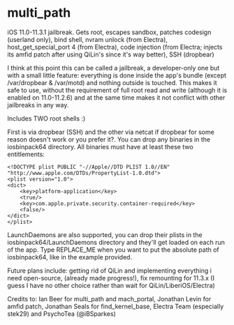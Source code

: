 # multi_path

iOS 11.0-11.3.1 jailbreak. Gets root, escapes sandbox, patches codesign (userland only), bind shell, nvram unlock (from Electra), host_get_special_port 4 (from Electra), code injection (from Electra; injects its amfid patch after using QiLin's since it's way better), SSH (dropbear)

I think at this point this can be called a jailbreak, a developer-only one but with a small little feature: everything is done inside the app's bundle (except /var/dropbear & /var/motd) and nothing outside is touched. This makes it safe to use, without the requirement of full root read and write (although it is enabled on 11.0-11.2.6) and at the same time makes it not conflict with other jailbreaks in any way.


Includes TWO root shells :)

First is via dropbear (SSH) and the other via netcat if dropbear for some reason doesn't work or you prefer it?. You can drop any binaries in the iosbinpack64 directory. All binaries must have at least these two entitlements:

    <!DOCTYPE plist PUBLIC "-//Apple//DTD PLIST 1.0//EN" "http://www.apple.com/DTDs/PropertyList-1.0.dtd">
    <plist version="1.0">
    <dict>
        <key>platform-application</key>
        <true/>
        <key>com.apple.private.security.container-required</key>
        <false/>
    </dict>
    </plist>

LaunchDaemons are also supported, you can drop their plists in the iosbinpack64/LaunchDaemons directory and they'll get loaded on each run of the app. Type REPLACE_ME when you want to put the absolute path of iosbinpack64, like in the example provided.

Future plans include: getting rid of QiLin and implementing everything i need open-source, (already made progress!), fix remounting for 11.3.x (I guess I have no other choice rather than wait for QiLin/LiberiOS/Electra)

Credits to: Ian Beer for multi_path and mach_portal, Jonathan Levin for amfid patch, Jonathan Seals for find_kernel_base, Electra Team (especially stek29) and PsychoTea (@iBSparkes)
